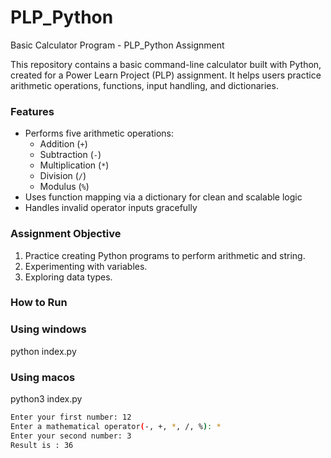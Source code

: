 # PLP_Python
Basic Calculator Program - PLP_Python Assignment

This repository contains a basic command-line calculator built with Python, created for a Power Learn Project (PLP) assignment. It helps users practice arithmetic operations, functions, input handling, and dictionaries.

### Features
- Performs five arithmetic operations:
  - Addition (`+`)
  - Subtraction (`-`)
  - Multiplication (`*`)
  - Division (`/`)
  - Modulus (`%`)
- Uses function mapping via a dictionary for clean and scalable logic
- Handles invalid operator inputs gracefully

### Assignment Objective 
1. Practice creating Python programs to perform arithmetic and string. 
2. Experimenting with variables. 
3. Exploring data types.

### How to Run

### Using windows
python index.py

### Using macos
python3 index.py

```bash
Enter your first number: 12
Enter a mathematical operator(-, +, *, /, %): *
Enter your second number: 3
Result is : 36


